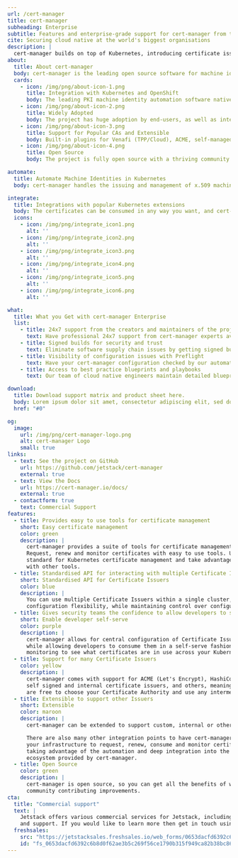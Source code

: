 ```yaml
---
url: /cert-manager
title: cert-manager
subheading: Enterprise
subtitle: Features and enterprise-grade support for cert-manager from the creators and maintainers of the open source project
cite: Securing cloud native at the world's biggest organisations
description: |
  cert-manager builds on top of Kubernetes, introducing certificate issuers and certificates as first-class resource types in the Kubernetes API. This makes it possible to provide 'Certificates as a Service' to developers working within your Kubernetes clusters.
about:
  title: About cert-manager
  body: cert-manager is the leading open source software for machine identity automation in cloud native environments. It makes it easy for developers to secure applications in Kubernetes and OpenShift platforms, automating X.509 certificate issuance and renewal from a certificate provider of choice.
  cards:
    - icon: /img/png/about-icon-1.png
      title: Integration with Kubernetes and OpenShift
      body: The leading PKI machine identity automation software natively integrates with Kubernetes and OpenShift
    - icon: /img/png/about-icon-2.png
      title: Widely Adopted
      body: The project has huge adoption by end-users, as well as integrations across the cloud native ecosystem 
    - icon: /img/png/about-icon-3.png
      title: Support for Popular CAs and Extensible
      body: Built-in plugins for Venafi (TPP/Cloud), ACME, self-managed CAs, extensible by third-party providers to support any certificate provider.
    - icon: /img/png/about-icon-4.png
      title: Open Source
      body: The project is fully open source with a thriving community of 230+ contributors and 6k+ GitHub stars.

automate:
  title: Automate Machine Identities in Kubernetes
  body: cert-manager handles the issuing and management of x.509 machine identities within Kubernetes clusters. cert-manager automates issuing certificates on demand using Kubernetes APIs, as well as renewing the certificates before they expire. cert-manager comes with support for commonly-used certificate issuers, and can be extended to support others as needed. cert-manager allows you to restrict who can use each issuer, allowing you to apply policy within your organization.

integrate:
  title: Integrations with popular Kubernetes extensions
  body: The certificates can be consumed in any way you want, and cert-manager comes with support for use with Kubernetes Ingress. Many other Kubernetes services integrate with cert-manager through its APIs, including service mesh, allowing them to seamlessly issue certificates that are compliant with your policies.
  icons:
    - icon: /img/png/integrate_icon1.png
      alt: ''
    - icon: /img/png/integrate_icon2.png
      alt: ''
    - icon: /img/png/integrate_icon3.png
      alt: ''
    - icon: /img/png/integrate_icon4.png
      alt: ''
    - icon: /img/png/integrate_icon5.png
      alt: ''
    - icon: /img/png/integrate_icon6.png
      alt: ''

what:
  title: What you Get with cert-manager Enterprise
  list:
    - title: 24x7 support from the creators and maintainers of the project
      text: Have professional 24x7 support from cert-manager experts available to deal with issues that are affecting your business-critical systems
    - title: Signed builds for security and trust
      text: Eliminate software supply chain issues by getting signed builds directly from the authors of the project.
    - title: Visibility of configuration issues with Preflight
      text: Have your cert-manager configuration checked by our automated scanning tool Preflight. It provides warnings about critical problems and suggestions for configuration improvements, with detailed remediation information.
    - title: Access to best practice blueprints and playbooks
      text: Our team of cloud native engineers maintain detailed blueprints and playbooks, covering recommended architectural patterns and operational practices for more complex deployments, such as multi-cluster/cloud/mesh.

download:
  title: Download support matrix and product sheet here.
  body: Lorem ipsum dolor sit amet, consectetur adipiscing elit, sed do eiusmod tem
  href: "#0"

og:
  image:
    url: /img/png/cert-manager-logo.png
    alt: cert-manager Logo
    small: true
links:
  - text: See the project on GitHub
    url: https://github.com/jetstack/cert-manager
    external: true
  - text: View the Docs
    url: https://cert-manager.io/docs/
    external: true
  - contactform: true
    text: Commercial Support
features:
  - title: Provides easy to use tools for certificate management
    short: Easy certificate management
    color: green
    description: |
      cert-manager provides a suite of tools for certificate management in Kubernetes.
      Request, renew and monitor certificates with easy to use tools. Use the de-facto
      standard for Kubernetes certificate management and take advantage of integration
      with other tools.
  - title: Standardised API for interacting with multiple Certificate Issuers
    short: Standardised API for Certificate Issuers
    color: blue
    description: |
      You can use multiple Certificate Issuers within a single cluster, to allow
      configuration flexibility, while maintaining control over configuration.
  - title: Gives security teams the confidence to allow developers to self-serve certificates
    short: Enable developer self-serve
    color: purple
    description: |
      cert-manager allows for central configuration of Certificate Issuers and policies,
      while allowing developers to consume them in a self-serve fashion. Take advantage of
      monitoring to see what certificates are in use across your Kubernetes infrastructure.
  - title: Support for many Certificate Issuers
    color: yellow
    description: |
      cert-manager comes with support for ACME (Let's Encrypt), HashiCorp Vault, Venafi,
      self signed and internal certificate issuers, and others, meaning that you
      are free to choose your Certificate Authority and use any intermediate issuer you wish.
  - title: Extensible to support other Issuers
    short: Extensible
    color: maroon
    description: |
      cert-manager can be extended to support custom, internal or otherwise unsupported Issuers.

      There are also many other integration points to have cert-manager work with
      your infrastructure to request, renew, consume and monitor certificates whilst
      taking advantage of the automation and deep integration into the cloud native
      ecosystem provided by cert-manager.
  - title: Open Source
    color: green
    description: |
      cert-manager is open source, so you can get all the benefits of working with a large
      community contributing improvements.
cta:
  title: "Commercial support"
  text: |
    Jetstack offers various commercial services for Jetstack, including custom engineering
    and support. If you would like to learn more then get in touch using the form below.
  freshsales:
    src: "https://jetstacksales.freshsales.io/web_forms/0653dacfd6392c6b8d0f62ae3b5c269f56ce1790b315f949ca82b38bc864c510/form.js"
    id: "fs_0653dacfd6392c6b8d0f62ae3b5c269f56ce1790b315f949ca82b38bc864c510"
---
```

